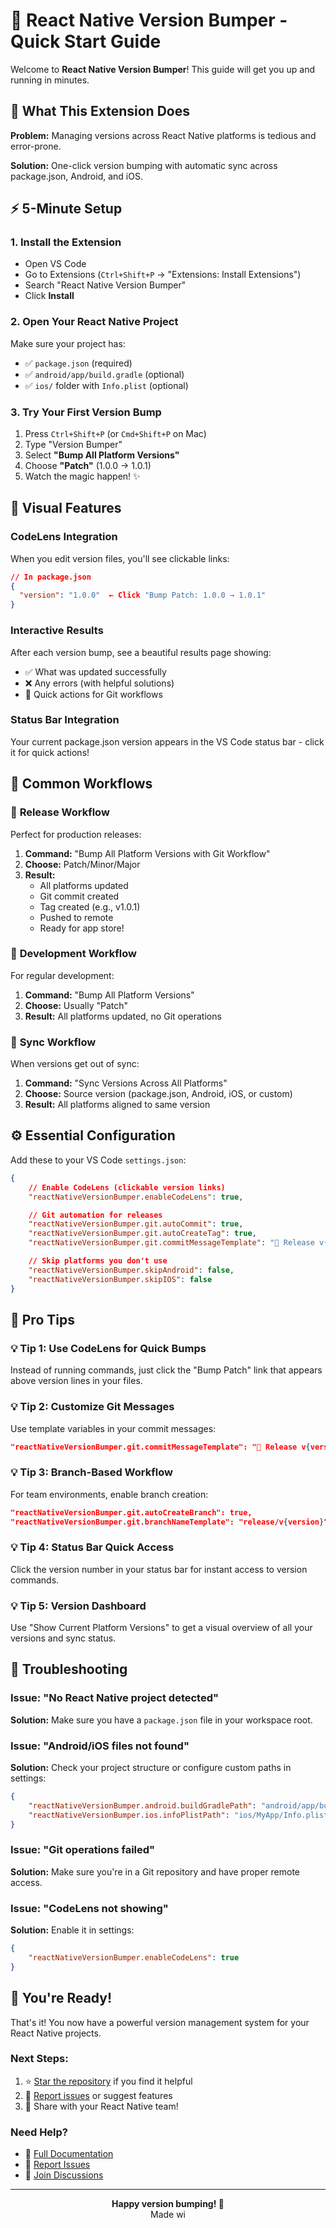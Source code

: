 # 🚀 React Native Version Bumper - Quick Start Guide

Welcome to **React Native Version Bumper**! This guide will get you up and running in minutes.

## 🎯 What This Extension Does

**Problem:** Managing versions across React Native platforms is tedious and error-prone.

**Solution:** One-click version bumping with automatic sync across package.json, Android, and iOS.

## ⚡ 5-Minute Setup

### 1. **Install the Extension**

- Open VS Code
- Go to Extensions (`Ctrl+Shift+P` → "Extensions: Install Extensions")
- Search "React Native Version Bumper"
- Click **Install**

### 2. **Open Your React Native Project**

Make sure your project has:

- ✅ `package.json` (required)
- ✅ `android/app/build.gradle` (optional)
- ✅ `ios/` folder with `Info.plist` (optional)

### 3. **Try Your First Version Bump**

1. Press `Ctrl+Shift+P` (or `Cmd+Shift+P` on Mac)
2. Type "Version Bumper"
3. Select **"Bump All Platform Versions"**
4. Choose **"Patch"** (1.0.0 → 1.0.1)
5. Watch the magic happen! ✨

## 🎨 Visual Features

### CodeLens Integration

When you edit version files, you'll see clickable links:

```json
// In package.json
{
  "version": "1.0.0"  ← Click "Bump Patch: 1.0.0 → 1.0.1"
}
```

### Interactive Results

After each version bump, see a beautiful results page showing:

- ✅ What was updated successfully
- ❌ Any errors (with helpful solutions)
- 🔗 Quick actions for Git workflows

### Status Bar Integration

Your current package.json version appears in the VS Code status bar - click it for quick actions!

## 🔄 Common Workflows

### 🚀 **Release Workflow**

Perfect for production releases:

1. **Command:** "Bump All Platform Versions with Git Workflow"
2. **Choose:** Patch/Minor/Major
3. **Result:**
    - All platforms updated
    - Git commit created
    - Tag created (e.g., v1.0.1)
    - Pushed to remote
    - Ready for app store!

### 🔧 **Development Workflow**

For regular development:

1. **Command:** "Bump All Platform Versions"
2. **Choose:** Usually "Patch"
3. **Result:** All platforms updated, no Git operations

### 🔄 **Sync Workflow**

When versions get out of sync:

1. **Command:** "Sync Versions Across All Platforms"
2. **Choose:** Source version (package.json, Android, iOS, or custom)
3. **Result:** All platforms aligned to same version

## ⚙️ Essential Configuration

Add these to your VS Code `settings.json`:

```json
{
    // Enable CodeLens (clickable version links)
    "reactNativeVersionBumper.enableCodeLens": true,

    // Git automation for releases
    "reactNativeVersionBumper.git.autoCommit": true,
    "reactNativeVersionBumper.git.autoCreateTag": true,
    "reactNativeVersionBumper.git.commitMessageTemplate": "🚀 Release v{version}",

    // Skip platforms you don't use
    "reactNativeVersionBumper.skipAndroid": false,
    "reactNativeVersionBumper.skipIOS": false
}
```

## 🎯 Pro Tips

### 💡 **Tip 1: Use CodeLens for Quick Bumps**

Instead of running commands, just click the "Bump Patch" link that appears above version lines in your files.

### 💡 **Tip 2: Customize Git Messages**

Use template variables in your commit messages:

```json
"reactNativeVersionBumper.git.commitMessageTemplate": "🚀 Release v{version}\n\nPlatforms updated:\n{platforms}"
```

### 💡 **Tip 3: Branch-Based Workflow**

For team environments, enable branch creation:

```json
"reactNativeVersionBumper.git.autoCreateBranch": true,
"reactNativeVersionBumper.git.branchNameTemplate": "release/v{version}"
```

### 💡 **Tip 4: Status Bar Quick Access**

Click the version number in your status bar for instant access to version commands.

### 💡 **Tip 5: Version Dashboard**

Use "Show Current Platform Versions" to get a visual overview of all your versions and sync status.

## 🚨 Troubleshooting

### **Issue: "No React Native project detected"**

**Solution:** Make sure you have a `package.json` file in your workspace root.

### **Issue: "Android/iOS files not found"**

**Solution:** Check your project structure or configure custom paths in settings:

```json
{
    "reactNativeVersionBumper.android.buildGradlePath": "android/app/build.gradle",
    "reactNativeVersionBumper.ios.infoPlistPath": "ios/MyApp/Info.plist"
}
```

### **Issue: "Git operations failed"**

**Solution:** Make sure you're in a Git repository and have proper remote access.

### **Issue: "CodeLens not showing"**

**Solution:** Enable it in settings:

```json
{
    "reactNativeVersionBumper.enableCodeLens": true
}
```

## 🎉 You're Ready!

That's it! You now have a powerful version management system for your React Native projects.

### **Next Steps:**

1. ⭐ [Star the repository](https://github.com/sandipshiwakoti/vscode-react-native-version-bumper) if you find it helpful
2. 📝 [Report issues](https://github.com/sandipshiwakoti/vscode-react-native-version-bumper/issues) or suggest features
3. 📢 Share with your React Native team!

### **Need Help?**

- 📖 [Full Documentation](README.md)
- 🐛 [Report Issues](https://github.com/sandipshiwakoti/vscode-react-native-version-bumper/issues)
- 💬 [Join Discussions](https://github.com/sandipshiwakoti/vscode-react-native-version-bumper/discussions)

---

<p align="center">
  <strong>Happy version bumping! 🚀</strong><br>
  Made wi
